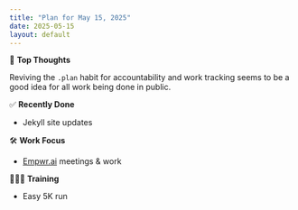 ```yaml
---
title: "Plan for May 15, 2025"
date: 2025-05-15
layout: default
---
```


💭 **Top Thoughts**

Reviving the `.plan` habit for accountability and work tracking seems to be a good idea for all work being done in public.

✅ **Recently Done**

- Jekyll site updates

🛠️ **Work Focus**

- [Empwr.ai](https://empwr.ai) meetings & work

🚴🏻‍♂️ **Training**

- Easy 5K run
